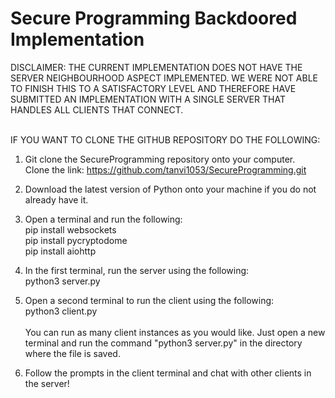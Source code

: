 # Secure Programming Backdoored Implementation

DISCLAIMER: THE CURRENT IMPLEMENTATION DOES NOT HAVE THE SERVER NEIGHBOURHOOD ASPECT IMPLEMENTED. WE WERE NOT ABLE TO FINISH THIS TO A SATISFACTORY LEVEL AND THEREFORE HAVE SUBMITTED AN IMPLEMENTATION WITH A SINGLE SERVER THAT HANDLES ALL CLIENTS THAT CONNECT. 

<br> IF YOU WANT TO CLONE THE GITHUB REPOSITORY DO THE FOLLOWING:

1. Git clone the SecureProgramming repository onto your computer.
    <br/> Clone the link: https://github.com/tanvi1053/SecureProgramming.git 

2. Download the latest version of Python onto your machine if you do not already have it.

3. Open a terminal and run the following:
    <br/> pip install websockets
    <br/> pip install pycryptodome
    <br/> pip install aiohttp

4. In the first terminal, run the server using the following:
    <br/> python3 server.py

5. Open a second terminal to run the client using the following:
    <br/> python3 client.py
    <br><br> You can run as many client instances as you would like. Just open a new terminal and run the command "python3 server.py" in the directory where the file is saved.

6. Follow the prompts in the client terminal and chat with other clients in the server!

